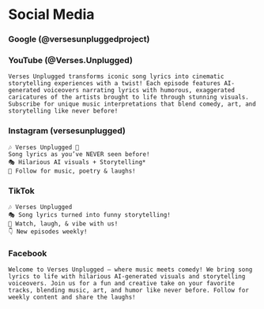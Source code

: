 # Social Media

### Google (@versesunpluggedproject)

### YouTube (@Verses.Unplugged)
```
Verses Unplugged transforms iconic song lyrics into cinematic storytelling experiences with a twist! Each episode features AI-generated voiceovers narrating lyrics with humorous, exaggerated caricatures of the artists brought to life through stunning visuals. Subscribe for unique music interpretations that blend comedy, art, and storytelling like never before!
```

### Instagram (versesunplugged)
```
🎶 Verses Unplugged 🎥
Song lyrics as you’ve NEVER seen before!
🎭 Hilarious AI visuals + Storytelling*  
📲 Follow for music, poetry & laughs!
```

### TikTok
```
🎶 Verses Unplugged
🎭 Song lyrics turned into funny storytelling!
📲 Watch, laugh, & vibe with us!
👇 New episodes weekly!
```

### Facebook
```
Welcome to Verses Unplugged – where music meets comedy! We bring song lyrics to life with hilarious AI-generated visuals and storytelling voiceovers. Join us for a fun and creative take on your favorite tracks, blending music, art, and humor like never before. Follow for weekly content and share the laughs!
```
